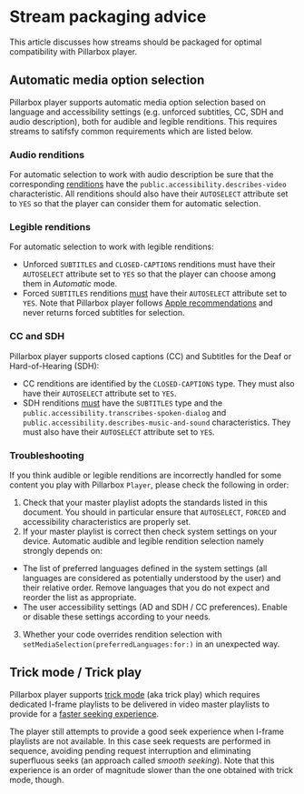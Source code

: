 # Stream packaging advice

This article discusses how streams should be packaged for optimal compatibility with Pillarbox player.

## Automatic media option selection

Pillarbox player supports automatic media option selection based on language and accessibility settings (e.g. unforced subtitles, CC, SDH and audio description), both for audible and legible renditions. This requires streams to satifsfy common requirements which are listed below.

### Audio renditions

For automatic selection to work with audio description be sure that the corresponding [renditions](https://datatracker.ietf.org/doc/html/rfc8216#section-4.3.4.1) have the `public.accessibility.describes-video` characteristic. All renditions should also have their `AUTOSELECT` attribute set to `YES` so that the player can consider them for automatic selection.

### Legible renditions

For automatic selection to work with legible renditions:

- Unforced `SUBTITLES` and `CLOSED-CAPTIONS` renditions must have their `AUTOSELECT` attribute set to `YES` so that the player can choose among them in _Automatic_ mode.
- Forced `SUBTITLES` renditions [must](https://developer.apple.com/documentation/http-live-streaming/hls-authoring-specification-for-apple-devices#Subtitles) have their `AUTOSELECT` attribute set to `YES`. Note that Pillarbox player follows [Apple recommendations](https://developer.apple.com/library/archive/releasenotes/AudioVideo/RN-AVFoundation/index.html#//apple_ref/doc/uid/TP40010717-CH1-DontLinkElementID_3) and never returns forced subtitles for selection.

### CC and SDH

Pillarbox player supports closed captions (CC) and Subtitles for the Deaf or Hard-of-Hearing (SDH):

- CC renditions are identified by the `CLOSED-CAPTIONS` type. They must also have their `AUTOSELECT` attribute set to `YES`.
- SDH renditions [must](https://developer.apple.com/documentation/http-live-streaming/hls-authoring-specification-for-apple-devices#Accessibility) have the `SUBTITLES` type and the `public.accessibility.transcribes-spoken-dialog` and `public.accessibility.describes-music-and-sound` characteristics. They must also have their `AUTOSELECT` attribute set to `YES`.

### Troubleshooting

If you think audible or legible renditions are incorrectly handled for some content you play with Pillarbox `Player`, please check the following in order:

1. Check that your master playlist adopts the standards listed in this document. You should in particular ensure that `AUTOSELECT`, `FORCED` and accessibility characteristics are properly set.
2. If your master playlist is correct then check system settings on your device. Automatic audible and legible rendition selection namely strongly depends on:
  - The list of preferred languages defined in the system settings (all languages are considered as potentially understood by the user) and their relative order. Remove languages that you do not expect and reorder the list as appropriate.
  - The user accessibility settings (AD and SDH / CC preferences). Enable or disable these settings according to your needs.
3. Whether your code overrides rendition selection with `setMediaSelection(preferredLanguages:for:)` in an unexpected way.

## Trick mode / Trick play

Pillarbox player supports [trick mode](https://developer.apple.com/documentation/http-live-streaming/hls-authoring-specification-for-apple-devices#Trick-Play) (aka trick play) which requires dedicated I-frame playlists to be delivered in video master playlists to provide for a [faster seeking experience](https://en.wikipedia.org/wiki/Trick_mode).

The player still attempts to provide a good seek experience when I-frame playlists are not available. In this case seek requests are performed in sequence, avoiding pending request interruption and eliminating superfluous seeks (an approach called _smooth seeking_). Note that this experience is an order of magnitude slower than the one obtained with trick mode, though.
